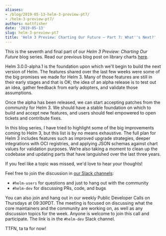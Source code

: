 ```yaml
---
aliases:
- /blog/2019-05-13-helm-3-preview-pt7/
- /helm-3-preview-pt7/
authors: mattfisher
date: '2019-05-13'
slug: helm-3-preview-pt7
title: 'Helm 3 Preview: Charting Our Future – Part 7: What''s Next?'
---
```



This is the seventh and final part of our *Helm 3 Preview: Charting Our Future* blog series. Read our previous blog post on library charts [here](https://helm.sh/blog/helm-3-preview-pt6/).

Helm 3.0.0-alpha.1 is the foundation upon which we'll begin to build the next version of Helm. The features shared over the last few weeks were some of the big promises we made for Helm 3. Many of those features are still in their early stages and that is OK; the idea of an alpha release is to test out an idea, gather feedback from early adopters, and validate those assumptions.

Once the alpha has been released, we can start accepting patches from the community for Helm 3. We should have a stable foundation on which to build and accept new features, and users should feel empowered to open tickets and contribute fixes.

In this blog series, I have tried to highlight some of the big improvements coming to Helm 3, but this list is by no means exhaustive. The full plan for Helm 3 includes features such as improved upgrade strategies, deeper integrations with OCI registries, and applying JSON schemas against chart values for validation purposes. We’re also taking a moment to clean up the codebase and updating parts that have languished over the last three years.

If you feel like a topic was missed, we'd love to hear your thoughts!

Feel free to join the discussion in [our Slack channels](https://kubernetes.slack.com):

 - `#helm-users` for questions and just to hang out with the community
 - `#helm-dev` for discussing PRs, code, and bugs

You can also join and hang out in our weekly Public Developer Calls on Thursdays at 09:30PDT. The meeting is focused on discussing what the core maintainers and the community are working on, as well as any discussion topics for the week. Anyone is welcome to join this call and participate. The link is in the `#helm-dev` Slack channel.

TTFN, ta ta for now! 

